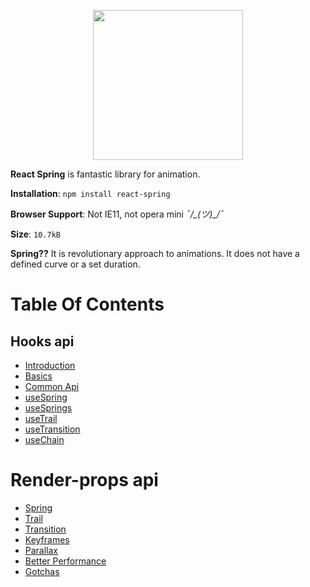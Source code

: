 <p align="center">
  <img src="https://i.imgur.com/QZownhg.png" width="240" />
</p>

**React Spring** is fantastic library for animation.

**Installation**: `npm install react-spring`

**Browser Support**: Not IE11, not opera mini *¯/\_(ツ)_/¯*

**Size**: `10.7kB`

**Spring??** It is revolutionary approach to animations. It does not have a defined curve or a set duration.

# Table Of Contents

## Hooks api

* [Introduction](Hooks/Intro.md)
* [Basics](Hooks/Basics.md)
* [Common Api](Hooks/CommonApi.md)
* [useSpring](Hooks/useSpring.md)
* [useSprings](Hooks/useSprings.md)
* [useTrail](Hooks/useTrail.md)
* [useTransition](Hooks/useTransition.md)
* [useChain](Hooks/useChain.md)

# Render-props api

* [Spring](Props/Spring.md)
* [Trail](Props/Trail.md)
* [Transition](Props/Transition.md)
* [Keyframes](Props/Keyframes.md)
* [Parallax](Props/Parallax.md)
* [Better Performance](Props/Performance.md)
* [Gotchas](Props/Gotchas.md)
